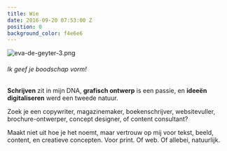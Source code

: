 ```yaml
---
title: Wie
date: 2016-09-20 07:53:00 Z
position: 0
background_color: f4e6e6
---
```


![eva-de-geyter-3.png](/uploads/eva-de-geyter-3.png)
###### Ik geef je boodschap vorm!


**Schrijven** zit in mijn DNA, **grafisch ontwerp** is een passie, en **ideeën digitaliseren** werd een tweede natuur. 


Zoek je een copywriter, magazinemaker, boekenschrijver, websitevuller, brochure-ontwerper, concept designer, of content consultant? 


Maakt niet uit hoe je het noemt, maar vertrouw op mij voor tekst, beeld, content, en creatieve concepten. Voor print. Of web. Of allebei, natuurlijk.